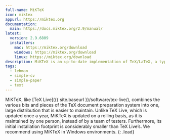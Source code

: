 ```yaml
---
full-name: MiKTeX
icon: miktex
appurl: https://miktex.org
documentation:
  main: https://docs.miktex.org/2.9/manual/
latest:
  version: 2.9.6809
  installers:
    mac: https://miktex.org/download
    windows: https://miktex.org/download
    linux: https://miktex.org/download
description: MiKTeX is an up-to-date implementation of TeX/LaTeX, a typesetting system intended for the creation of beautiful books.
tags:
  - lehman
  - simple-cv
  - simple-paper
  - text
---
```


MiKTeX, like [TeX Live]({{ site.baseurl }}/software/tex-live/), combines the various bits and pieces of
the TeX document preparation system into one, large distribution that is
easier to maintain. Unlike TeX Live, which is updated once a year, MiKTeX is
updated on a rolling basis, as it is maintained by one person, instead of by a
team of testers. Furthermore, its initial installation footprint is
considerably smaller than TeX Live’s. We recommend using MiKTeX in Windows
environments.
{: .lead}
